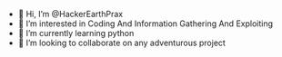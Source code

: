 - 👋 Hi, I’m @HackerEarthPrax
- 👀 I’m interested in Coding And Information Gathering And Exploiting
- 🌱 I’m currently learning python
- 💞️ I’m looking to collaborate on any adventurous project 

